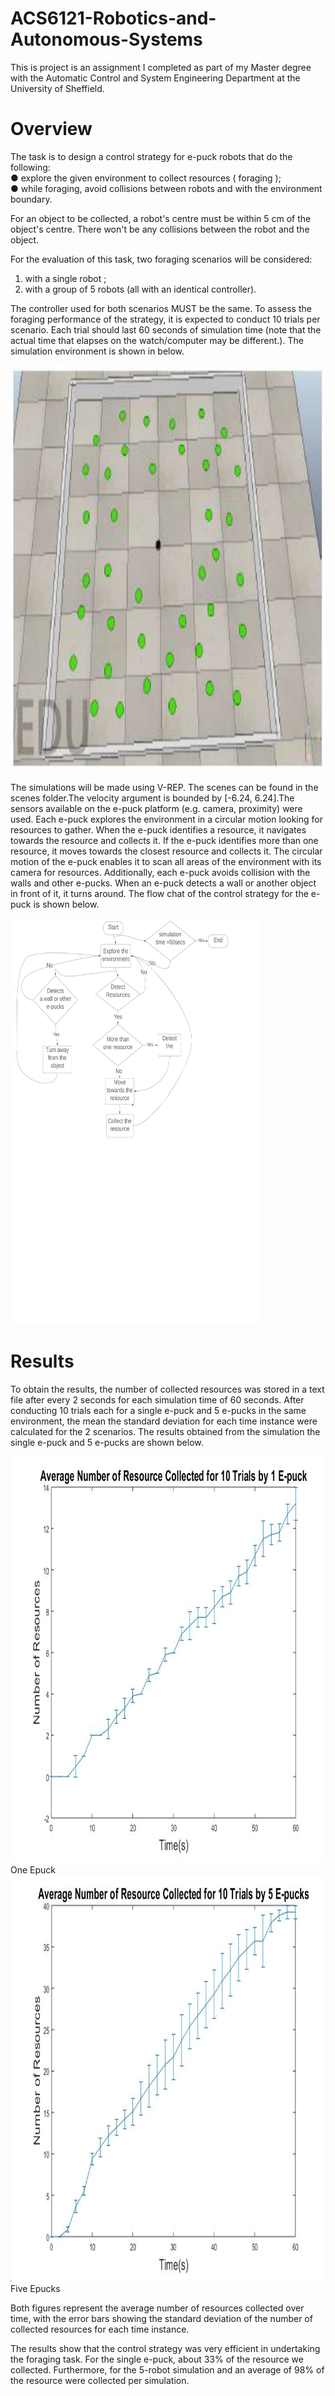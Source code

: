 # ACS6121-Robotics-and-Autonomous-Systems
This is project is an assignment I completed as part of my Master degree with the Automatic Control and System Engineering Department at the University of Sheffield.

# Overview
The task is to design a control strategy for e-puck robots that do the following:  
● explore the given environment to collect resources ( foraging );  
● while foraging, avoid collisions between robots and with the environment boundary.

For an object to be collected, a robot's centre must be within 5 cm of the object's centre. There won't be
any collisions between the robot and the object.  

For the evaluation of this task, two foraging scenarios will be considered:
1. with a single robot ;
2. with a group of 5 robots (all with an identical controller).
  
The controller used for both scenarios MUST be the same.
To assess the foraging performance of the strategy, it is expected to conduct 10 trials per scenario.
Each trial should last 60 seconds of simulation time (note that the actual time that elapses on the
watch/computer may be different.). 
The simulation environment is shown in below.

<img src="scene_sample.JPG" width="650" height="650" />

The simulations will be made using V-REP. The scenes can be found in the scenes folder.The velocity argument is bounded by [-6.24, 6.24].The sensors available on the e-puck platform (e.g. camera, proximity) were used. 
Each e-puck explores the environment in a circular motion looking for resources to gather. When the e-puck identifies a resource, it navigates towards the resource and collects it. If the e-puck identifies more than one resource, it moves towards the closest resource and collects it. The circular motion of the e-puck enables it to scan all areas of the environment with its camera for resources. 
Additionally, each e-puck avoids collision with the walls and other e-pucks. When an e-puck detects a wall or another object in front of it, it turns around. The flow chat of the control strategy for the e-puck is shown below. 

<img src="Flow_Chart.png" width="400" height="650" />


# Results
To obtain the results, the number of collected resources was stored in a text file after every 2 seconds for each simulation time of 60 seconds. After conducting 10 trials each for a single e-puck and 5 e-pucks in the same environment, the mean the standard deviation for each time instance were calculated for the 2 scenarios. The results obtained from the simulation the single e-puck and 5 e-pucks are shown below. 

<img src="1-epuck-plot.jpg" width="650" height="650" />
One Epuck

<img src="5-epuck-plot.jpg" width="650" height="650" />
Five Epucks

Both figures represent the average number of resources collected over time, with the error bars showing the standard deviation of the number of collected resources for each time instance.  

The results show that the control strategy was very efficient in undertaking the foraging task. For the single e-puck, about 33% of the resource we collected. Furthermore, for the 5-robot simulation and an average of 98% of the resource were collected per simulation.
